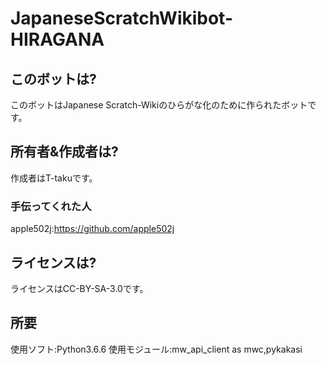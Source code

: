 # JapaneseScratchWikibot-HIRAGANA

## このボットは?
このボットはJapanese Scratch-Wikiのひらがな化のために作られたボットです。
## 所有者&作成者は?
作成者はT-takuです。
### 手伝ってくれた人
apple502j:https://github.com/apple502j
## ライセンスは?
ライセンスはCC-BY-SA-3.0です。
## 所要
使用ソフト:Python3.6.6
使用モジュール:mw_api_client as mwc,pykakasi
